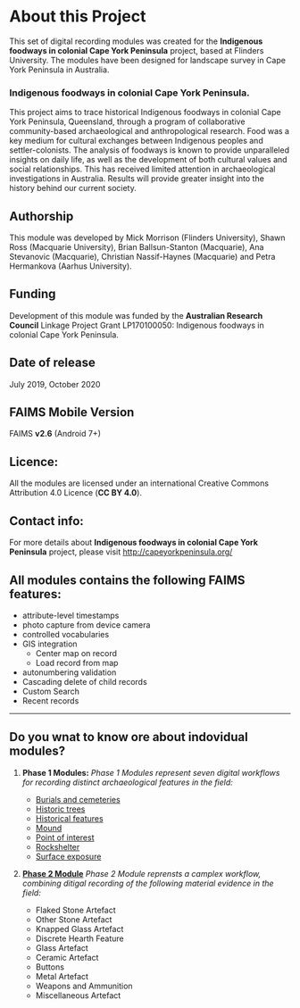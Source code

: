# About this Project
This set of digital recording modules was created for the **Indigenous foodways in colonial Cape York Peninsula** project, based at Flinders University. The modules have been designed for landscape survey in Cape York Peninsula in Australia. 

### Indigenous foodways in colonial Cape York Peninsula. 
This project aims to trace historical Indigenous foodways in colonial Cape York Peninsula, Queensland, through a program of collaborative community-based archaeological and anthropological research. Food was a key medium for cultural exchanges between Indigenous peoples and settler-colonists. The analysis of foodways is known to provide unparalleled insights on daily life, as well as the development of both cultural values and social relationships. This has received limited attention in archaeological investigations in Australia. Results will provide greater insight into the history behind our current society.


## Authorship
This module was developed by Mick Morrison (Flinders University), Shawn Ross (Macquarie University), Brian Ballsun-Stanton (Macquarie), Ana Stevanovic (Macquarie), Christian Nassif-Haynes (Macquarie) and Petra Hermankova (Aarhus University).

## Funding
Development of this module was funded by the **Australian Research Council** Linkage Project Grant LP170100050: Indigenous foodways in colonial Cape York Peninsula. 

## Date of release
July 2019, October 2020

## FAIMS Mobile Version
FAIMS **v2.6** (Android 7+)

## Licence:
All the modules are licensed under an international Creative Commons Attribution 4.0 Licence (**CC BY 4.0**).

## Contact info:
For more details about **Indigenous foodways in colonial Cape York Peninsula** project, please visit http://capeyorkpeninsula.org/

## All modules contains the following FAIMS features: 
* attribute-level timestamps
* photo capture from device camera
* controlled vocabularies
* GIS integration
    - Center map on record
    - Load record from map
* autonumbering validation
* Cascading delete of child records
* Custom Search
* Recent records


---

## Do you wnat to know ore about indovidual modules?

1. **Phase 1 Modules:** 
	_Phase 1 Modules represent seven digital workflows for recording distinct archaeological features in the field:_
	* [Burials and cemeteries](https://github.com/FAIMS/Indigenous-foodways-landscape-survey/tree/master/Phase_1_modules/Burials-and-cemeteries-phase-1-recording)
	* [Historic trees](https://github.com/FAIMS/Indigenous-foodways-landscape-survey/tree/master/Phase_1_modules/Historic-trees-phase-1-recording)
	* [Historical features](https://github.com/FAIMS/Indigenous-foodways-landscape-survey/tree/master/Phase_1_modules/Historical-features-phase-1-recording)
	* [Mound](https://github.com/FAIMS/Indigenous-foodways-landscape-survey/tree/master/Phase_1_modules/Mound-feature-phase-1-recording)
	* [Point of interest](https://github.com/FAIMS/Indigenous-foodways-landscape-survey/tree/master/Phase_1_modules/Point-of-interest-phase-1-recording)
	* [Rockshelter](https://github.com/FAIMS/Indigenous-foodways-landscape-survey/tree/master/Phase_1_modules/Rockshelter-phase-1-recording)
	* [Surface exposure](https://github.com/FAIMS/Indigenous-foodways-landscape-survey/tree/master/Phase_1_modules/Surface-exposure-phase-1-recording)


2. **[Phase 2 Module](https://github.com/FAIMS/Indigenous-foodways-landscape-survey/tree/master/Phase_2_modules/Phase-2-Object-Recording)**
	_Phase 2 Module reprensts a camplex workflow, combining ditigal recording of the following material evidence in the field:_
	* Flaked Stone Artefact
	* Other Stone Artefact
	* Knapped Glass Artefact
	* Discrete Hearth Feature
	* Glass Artefact
	* Ceramic Artefact
	* Buttons
	* Metal Artefact
	* Weapons and Ammunition
	* Miscellaneous Artefact












